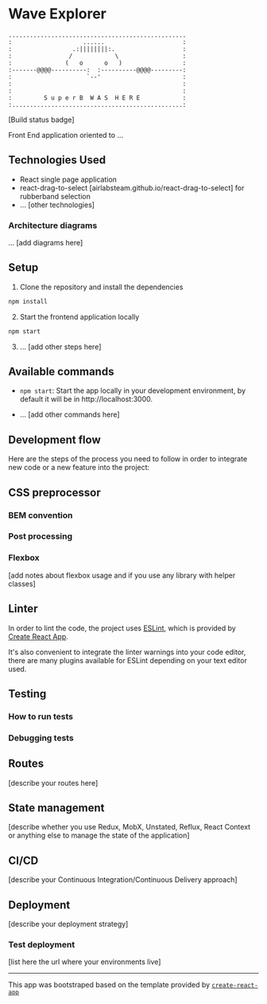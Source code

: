 # Wave Explorer

    ..................................................
    :                    ......                      :
    :                 .:||||||||:.                   :
    :                /            \                  :
    :               (   o      o   )                 :
    :-------@@@@----------:  :----------@@@@---------:
    :                     `--'                       :
    :                                                :
    :                                                :
    :         S u p e r B  W A S  H E R E            :
    :................................................:

\[Build status badge\]

Front End application oriented to ...

## Technologies Used

- React single page application
- react-drag-to-select [airlabsteam.github.io/react-drag-to-select] for rubberband selection
- ... [other technologies]

### Architecture diagrams

... \[add diagrams here\]

## Setup

1. Clone the repository and install the dependencies
```bash
npm install
```
2. Start the frontend application locally
```bash
npm start
```
3. ... \[add other steps here\]

## Available commands

* `npm start`: Start the app locally in your development environment, by default it will be in http://localhost:3000.

* ... \[add other commands here\]

## Development flow

Here are the steps of the process you need to follow in order to integrate new code or a new feature into the project:


## CSS preprocessor


### BEM convention


### Post processing


### Flexbox

\[add notes about flexbox usage and if you use any library with helper classes\]

## Linter

In order to lint the code, the project uses [ESLint](https://eslint.org/), which is provided by [Create React App](https://github.com/facebook/create-react-app).

It's also convenient to integrate the linter warnings into your code editor, there are many plugins available for ESLint depending on your text editor used.

## Testing


### How to run tests


### Debugging tests


## Routes

\[describe your routes here\]

## State management

\[describe whether you use Redux, MobX, Unstated, Reflux, React Context or anything else to manage the state of the application\]

## CI/CD

\[describe your Continuous Integration/Continuous Delivery approach\]

## Deployment

\[describe your deployment strategy\]

### Test deployment

\[list here the url where your environments live\]

---

This app was bootstraped based on the template provided by [`create-react-app`](https://github.com/facebook/create-react-app)